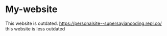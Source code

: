 # My-website
This website is outdated. https://personalsite--supersayiancoding.repl.co/ this website is less outdated
